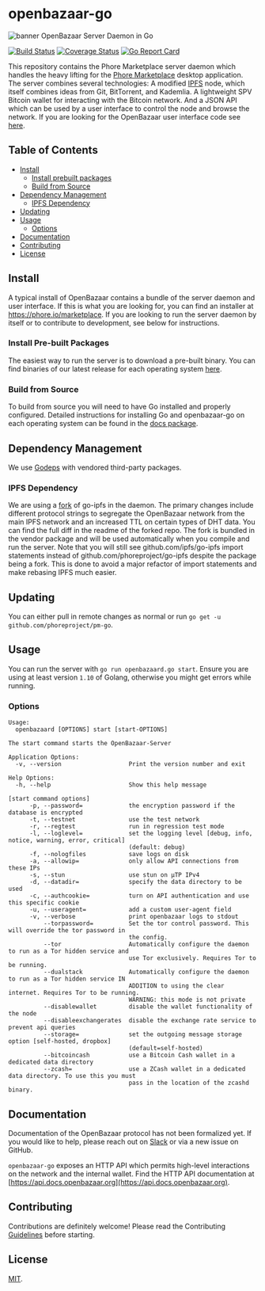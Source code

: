 # openbazaar-go
![banner](https://i.imgur.com/iOnXDXK.png)
OpenBazaar Server Daemon in Go

[![Build Status](https://travis-ci.org/phoreproject/openbazaar-go.svg?branch=master)](https://travis-ci.org/phoreproject/openbazaar-go)
[![Coverage Status](https://coveralls.io/repos/github/phoreproject/openbazaar-go/badge.svg?branch=master)](https://coveralls.io/github/phoreproject/openbazaar-go?branch=master)
[![Go Report Card](https://goreportcard.com/badge/github.com/phoreproject/pm-go)](https://goreportcard.com/report/github.com/phoreproject/pm-go)

This repository contains the Phore Marketplace server daemon which handles the heavy lifting for the [Phore Marketplace](https://phore.io/) desktop application. The server combines several technologies: A modified [IPFS](https://ipfs.io) node, which itself combines ideas from Git, BitTorrent, and Kademlia. A lightweight SPV Bitcoin wallet for interacting with the Bitcoin network. And a JSON API which can be used by a user interface to control the node and browse the network. If you are looking for the OpenBazaar user interface code see [here](https://github.com/phoreproject/openbazaar-desktop).

## Table of Contents

- [Install](#install)
  - [Install prebuilt packages](#install-pre-built-packages)
  - [Build from Source](#build-from-source)
- [Dependency Management](#dependency-management)
  - [IPFS Dependency](#ipfs-dependency)
- [Updating](#updating)
- [Usage](#usage)
  - [Options](#options)
- [Documentation](#documentation)
- [Contributing](#contributing)
- [License](#license)

## Install

A typical install of OpenBazaar contains a bundle of the server daemon and user interface. If this is what you are looking for, you can find an installer at https://phore.io/marketplace. If you are looking to run the server daemon by itself or to contribute to development, see below for instructions.

### Install Pre-built Packages

The easiest way to run the server is to download a pre-built binary. You can find binaries of our latest release for each operating system [here](https://github.com/phoreproject/pm-go/releases/).

### Build from Source

To build from source you will need to have Go installed and properly configured. Detailed instructions for installing Go and openbazaar-go on each operating system can be found in the [docs package](https://github.com/phoreproject/pm-go/tree/master/docs).

## Dependency Management

We use [Godeps](https://github.com/tools/godep) with vendored third-party packages.

### IPFS Dependency

We are using a [fork](https://github.com/phoreproject/go-ipfs) of go-ipfs in the daemon. The primary changes include different protocol strings to segregate the OpenBazaar network from the main IPFS network and an increased TTL on certain types of DHT data. You can find the full diff in the readme of the forked repo. The fork is bundled in the vendor package and will be used automatically when you compile and run the server. Note that you will still see github.com/ipfs/go-ipfs import statements instead of github.com/phoreproject/go-ipfs despite the package being a fork. This is done to avoid a major refactor of import statements and make rebasing IPFS much easier.

## Updating

You can either pull in remote changes as normal or run `go get -u github.com/phoreproject/pm-go`.

## Usage

You can run the server with `go run openbazaard.go start`. Ensure you are using at least version `1.10` of Golang, otherwise you might get errors while running.

### Options

```
Usage:
  openbazaard [OPTIONS] start [start-OPTIONS]

The start command starts the OpenBazaar-Server

Application Options:
  -v, --version                   Print the version number and exit

Help Options:
  -h, --help                      Show this help message

[start command options]
      -p, --password=             the encryption password if the database is encrypted
      -t, --testnet               use the test network
      -r, --regtest               run in regression test mode
      -l, --loglevel=             set the logging level [debug, info, notice, warning, error, critical]
                                  (default: debug)
      -f, --nologfiles            save logs on disk
      -a, --allowip=              only allow API connections from these IPs
      -s, --stun                  use stun on µTP IPv4
      -d, --datadir=              specify the data directory to be used
      -c, --authcookie=           turn on API authentication and use this specific cookie
      -u, --useragent=            add a custom user-agent field
      -v, --verbose               print openbazaar logs to stdout
          --torpassword=          Set the tor control password. This will override the tor password in
                                  the config.
          --tor                   Automatically configure the daemon to run as a Tor hidden service and
                                  use Tor exclusively. Requires Tor to be running.
          --dualstack             Automatically configure the daemon to run as a Tor hidden service IN
                                  ADDITION to using the clear internet. Requires Tor to be running.
                                  WARNING: this mode is not private
          --disablewallet         disable the wallet functionality of the node
          --disableexchangerates  disable the exchange rate service to prevent api queries
          --storage=              set the outgoing message storage option [self-hosted, dropbox]
                                  (default=self-hosted)
          --bitcoincash           use a Bitcoin Cash wallet in a dedicated data directory
          --zcash=                use a ZCash wallet in a dedicated data directory. To use this you must
                                  pass in the location of the zcashd binary.
```

## Documentation

Documentation of the OpenBazaar protocol has not been formalized yet. If you would like to help, please reach out on [Slack](https://openbazaar.org/slack/) or via a new issue on GitHub.

`openbazaar-go` exposes an HTTP API which permits high-level interactions on the network and the internal wallet. Find the HTTP API documentation at [https://api.docs.openbazaar.org](https://api.docs.openbazaar.org).

## Contributing

Contributions are definitely welcome! Please read the Contributing [Guidelines](https://github.com/phoreproject/pm-go/blob/master/CONTRIBUTING.md) before starting.

## License
[MIT](https://github.com/phoreproject/pm-go/blob/master/LICENSE).
